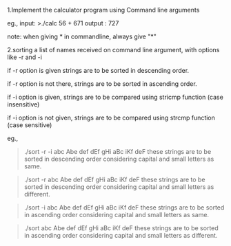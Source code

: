 1.Implement the calculator program using Command line arguments

eg., input:  >./calc   56 + 671
output : 727


note: when giving * in commandline, always give "*"

2.sorting a list of names received on command line argument, with options like -r and -i

if -r option is given strings are to be sorted in descending order.

if -r option is not there, strings are to be sorted in ascending order.

if -i option is given, strings are to be compared using stricmp function (case insensitive)

if -i option is not given, strings are to be compared using strcmp function (case sensitive)

eg.,
>./sort -r -i abc Abe def dEf gHi aBc iKf deF
	these strings are to be sorted in descending order considering capital and small letters as same.

>./sort -r abc Abe def dEf gHi aBc iKf deF
	these strings are to be sorted in descending order considering capital and small letters as different.

>./sort -i abc Abe def dEf gHi aBc iKf deF
	these strings are to be sorted in ascending order considering capital and small letters as same.  

>./sort abc Abe def dEf gHi aBc iKf deF
	these strings are to be sorted in ascending order considering capital and small letters as different.    

